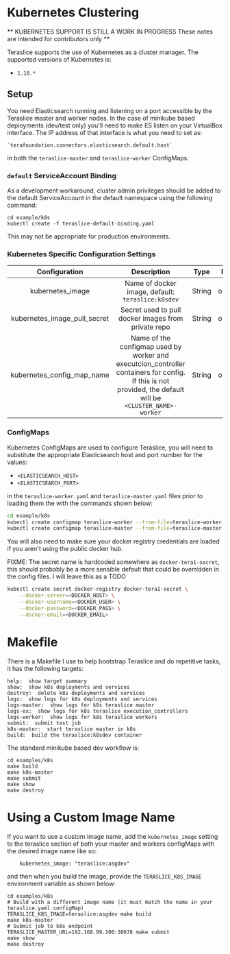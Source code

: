 # Kubernetes Clustering

** KUBERNETES SUPPORT IS STILL A WORK IN PROGRESS
These notes are intended for contributors only **

Teraslice supports the use of Kubernetes as a cluster manager.  The supported
versions of Kubernetes is:

* `1.10.*`

## Setup

You need Elasticsearch running and listening on a port accessible by the
Teraslice master and worker nodes.  In the case of minikube based deployments
(dev/test only) you'll need to make ES listen on your VirtualBox interface.  The
IP address of that interface is what you need to set as:

    `terafoundation.connectors.elasticsearch.default.host`

in both the `teraslice-master` and `teraslice-worker` ConfigMaps.

### `default` ServiceAccount Binding

As a development workaround, cluster admin privileges should be added to the
default ServiceAccount in the default namespace using the following command:

```
cd example/k8s
kubectl create -f teraslice-default-binding.yaml
```

This may not be appropriate for production environments.

### Kubernetes Specific Configuration Settings

|        Configuration         |                                                                         Description                                                                         |  Type  |  Notes   |
|:----------------------------:|:-----------------------------------------------------------------------------------------------------------------------------------------------------------:|:------:|:--------:|
|       kubernetes_image       |                                                      Name of docker image, default: `teraslice:k8sdev`                                                      | String | optional |
| kubernetes_image_pull_secret |                                                     Secret used to pull docker images from private repo                                                     | String | optional |
|  kubernetes_config_map_name  | Name of the configmap used by worker and executcion_controller containers for config.  If this is not provided, the default will be `<CLUSTER_NAME>-worker` | String | optional |


### ConfigMaps

Kubernetes ConfigMaps are used to configure Teraslice, you will need to
substitute the appropriate Elasticsearch host and port number for the values:

* `<ELASTICSEARCH_HOST>`
* `<ELASTICSEARCH_PORT>`

in the `teraslice-worker.yaml` and `teraslice-master.yaml` files prior to
loading them the with the commands shown below:

```bash
cd example/k8s
kubectl create configmap teraslice-worker --from-file=teraslice-worker.yaml
kubectl create configmap teraslice-master --from-file=teraslice-master.yaml
```

You will also need to make sure your docker registry credentials are loaded
if you aren't using the public docker hub.

FIXME: The secret name is hardcoded somewhere as `docker-tera1-secret`, this
should probably be a more sensible default that could be overridden in the
config files.  I will leave this as a TODO

```bash
kubectl create secret docker-registry docker-tera1-secret \
    --docker-server=<DOCKER_HOST> \
    --docker-username=<DOCKER_USER> \
    --docker-password=<DOCKER_PASS> \
    --docker-email=<DOCKER_EMAIL>
```

# Makefile

There is a Makefile I use to help bootstrap Teraslice and do repetitive tasks,
it has the following targets:

```
help:  show target summary
show:  show k8s deployments and services
destroy:  delete k8s deployments and services
logs:  show logs for k8s deployments and services
logs-master:  show logs for k8s teraslice master
logs-ex:  show logs for k8s teraslice execution_controllers
logs-worker:  show logs for k8s teraslice workers
submit:  submit test job
k8s-master:  start teraslice master in k8s
build:  build the teraslice:k8sdev container
```

The standard minikube based dev workflow is:

```
cd examples/k8s
make build
make k8s-master
make submit
make show
make destroy
```

# Using a Custom Image Name

If you want to use a custom image name, add the `kubernetes_image` setting to
the teraslice section of both your master and workers configMaps with the
desired image name like so:

```
    kubernetes_image: "teraslice:asgdev"
```

and then when you build the image, provide the `TERASLICE_K8S_IMAGE` environment
variable as shown below:

```
cd examples/k8s
# Build with a different image name (it must match the name in your teraslice.yaml configMap)
TERASLICE_K8S_IMAGE=teraslice:asgdev make build
make k8s-master
# Submit job to k8s endpoint
TERASLICE_MASTER_URL=192.168.99.100:30678 make submit
make show
make destroy
```